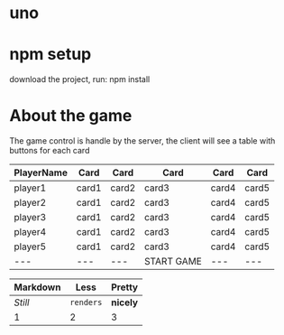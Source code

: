 # uno

# npm setup
download the project, run: npm install

# About the game

The game control is handle by the server, the client will see a table with buttons for each card

| PlayerName        | Card |Card |Card |Card |Card |
| --- |---|---|---|---| ---|
| player1     | card1 | card2 | card3 | card4 | card5 |
| player2     | card1 | card2 | card3 | card4 | card5 |
| player3     | card1 | card2 | card3 | card4 | card5 |
| player4     | card1 | card2 | card3 | card4 | card5 |
| player5     | card1 | card2 | card3 | card4 | card5 |
|       ---      |   ---    |   ---    |    START GAME   |   ---    |   ---   |

Markdown | Less | Pretty
--- | --- | ---
*Still* | `renders` | **nicely**
1 | 2 | 3
